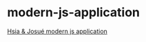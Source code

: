 # modern-js-application
[Hsia & Josué modern js application]( https://josue-u.github.io/modern-js-application/)
